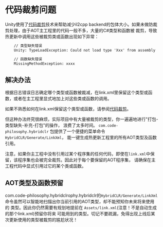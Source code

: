 # 代码裁剪问题

Unity使用了[代码裁剪](https://docs.unity3d.com/Manual/ManagedCodeStripping.html)技术来帮助减少il2cpp backend的包体大小。如果未做防裁剪处理，由于AOT主工程里的代码一般不多，大量的C#类型和函数被
裁剪，导致热更新中调用这些被裁剪类或函数出现如下异常：

```txt
    // 类型缺失错误
    Unity: TypeLoadException: Could not load type 'Xxx' from assembly 'yyy'

    // 函数缺失错误
    MissingMethodException: xxxx
```

## 解决办法

根据日志错误日志确定哪个类型或函数被裁减，在link.xml里保留这个类型或函数，或者在主工程里显式地加上对这些类或函数的调用。

如果不熟悉如何在link.xml保留这个类型或函数，请参阅[代码裁剪](https://docs.unity3d.com/Manual/ManagedCodeStripping.html)。

但这种办法终究很麻烦，实际项目中有大量被裁剪的类型，你一遍遍地进行"打包-类型缺失-补充-打包"的操作，
浪费了太多时间。 `com.code-philosophy.hybridclr` 包提供了一个便捷的菜单命令`HybridCLR/Generate/LinkXml`，
能一键生成热更新工程里的所有AOT类型及函数引用。

注意，如果你主工程中没有引用过某个程序集的任何代码，即使在`link.xml`中保留，该程序集也会被完全裁剪。因此对于每个要保留的AOT程序集，
请确保在主工程代码中显式引用过它的某个类或函数。

## AOT类型及函数预留

com.code-philosophy.hybridclrophy.hybridclr的`HybridCLR/Generate/LinkXml`命令虽然可以智能地扫描出你当前引用的AOT类型，却不能预知你未来将来使用的
类型。因此你仍然需要有规划地提前在 `Assets/link.xml`(注意！不是自动生成的那个link.xml)预留你将来
可能用到的类型。切记不要疏漏，免得出现上线后某次更新使用的类型被裁剪的尴尬状况！
